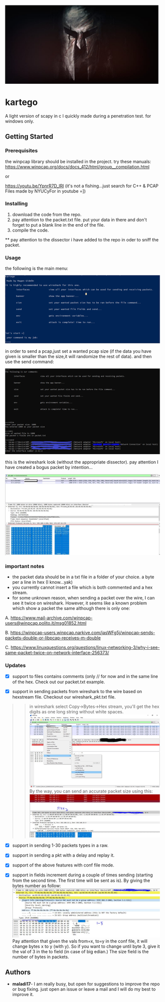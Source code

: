 ![icon](https://github.com/maladi17/kartego/blob/master/IMG_20200828_015910.jpg)
# kartego

A light version of scapy in c  I quickly made during a penetration test.  for windows only.

## Getting Started


### Prerequisites

the winpcap library should be installed in the project.
try these manuals:
      https://www.winpcap.org/docs/docs_412/html/group__compilation.html
      
  or 
  
  
  
 https://youtu.be/YpnrR7D_lRI       (it's not a fishing...just search for C++ & PCAP Files made by NYUCyFor in youtube =])
      
  
  
### Installing

1.  download the code from the repo.
2.  pay attention to the packet.txt file. put your data in there and don't forget to put a blank line in the end of the file.
3.  compile the code.

** pay attention to the dissector i have added to the repo in oder to sniff the packet.

### Usage

the following is the main menu:

![main menu](https://github.com/maladi17/kartego/blob/master/man.PNG)

in order to send a pcap,just set a wanted pcap size (if the data you have given is smaller than the size,it will randomize the rest of data). and then use the send command:

![send](https://github.com/maladi17/kartego/blob/master/send.JPG)

this is the wireshark look (without the appropriate dissector). pay attention I have created a bogus packet by intention...

![send](https://github.com/maladi17/kartego/blob/master/pcap.JPG)

### important notes
- the packet data should be in a txt file in a folder of your choice. a byte per a line in hex (I know...yak)
 - you currently cannot  insert a file which is both commented and a hex stream.
 - for some unknown reason, when sending a packet over the wire, I can see it twice on wireshark. However, it seems like a known problem which show  a packet the same although there is only one:

A. https://www.mail-archive.com/winpcap-users@winpcap.polito.it/msg01852.html

B. https://winpcap-users.winpcap.narkive.com/jasWFg5j/winpcap-sends-packets-double-or-libpcap-receives-m-double

C. https://www.linuxquestions.org/questions/linux-networking-3/why-i-see-same-packet-twice-on-network-interface-256373/

### Updates

- [x] support to files contains comments (only // for now and in the same line of the hex. Check out our packet.txt example.

- [x] support in sending packets from wireshark to the wire based on hexstream file.
Checkout our wireshark_pkt.txt file.
>> in wireshark select Copy->Bytes->Hex stream, you'll get the hex digits as one long string without white spaces.
![filter](https://github.com/maladi17/kartego/blob/master/wireshark_filter.jpg)
 By the way, you can send an accurate packet size using this:
![size of packet](https://github.com/maladi17/kartego/blob/master/size.JPG)

- [x] support in sending 1-30 packets types in a raw.

- [x] support in sending a pkt with a delay and replay it.

- [x] support of the above features with conf file mode.

- [x] support in fields increment during a couple of times sending (starting from the second time. The first time will be sent as is).
By giving the bytes number as follow:
![columns](https://github.com/maladi17/kartego/blob/master/description_fields.JPG)
Pay attention that given the vals from=x, to=y in the conf file, it will change bytes x to y (with y). So if you want to change until byte 3, give it the val of 3 in the to field (in case of big edian.)
The size field is the number of bytes in packets.

## Authors

* **maladi17**- I am really busy, but open for suggestions to improve the repo or bug fixing. just open an issue or leave a mail and I will do my best to improve it.
